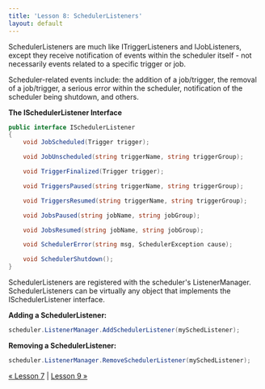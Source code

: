 ```yaml
---
title: 'Lesson 8: SchedulerListeners'
layout: default
---
```


SchedulerListeners are much like ITriggerListeners and IJobListeners, except they receive notification of 
events within the scheduler itself - not necessarily events related to a specific trigger or job.

Scheduler-related events include: the addition of a job/trigger, the removal of a job/trigger, a serious error 
within the scheduler, notification of the scheduler being shutdown, and others.


__The ISchedulerListener Interface__

```c#
public interface ISchedulerListener
{
	void JobScheduled(Trigger trigger);

	void JobUnscheduled(string triggerName, string triggerGroup);

	void TriggerFinalized(Trigger trigger);

	void TriggersPaused(string triggerName, string triggerGroup);

	void TriggersResumed(string triggerName, string triggerGroup);

	void JobsPaused(string jobName, string jobGroup);

	void JobsResumed(string jobName, string jobGroup);

	void SchedulerError(string msg, SchedulerException cause);

	void SchedulerShutdown();
} 
```
	
SchedulerListeners are registered with the scheduler's ListenerManager.
SchedulerListeners can be virtually any object that implements the ISchedulerListener interface.

**Adding a SchedulerListener:**

```c#
scheduler.ListenerManager.AddSchedulerListener(mySchedListener);
```

**Removing a SchedulerListener:**

```c#
scheduler.ListenerManager.RemoveSchedulerListener(mySchedListener);
```

[&laquo; Lesson 7](trigger-and-job-listeners.html) | [Lesson 9 &raquo;](job-stores.html)
